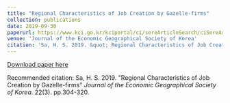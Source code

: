 ```yaml
---
title: "Regional Characteristics of Job Creation by Gazelle-firms" 
collection: publications
date: 2019-09-30
paperurl: https://www.kci.go.kr/kciportal/ci/sereArticleSearch/ciSereArtiView.kci?sereArticleSearchBean.artiId=ART002513136
venue: 'Journal of the Economic Geographical Society of Korea'
citation: 'Sa, H. S. 2019. &quot; Regional Characteristics of Job Creation by Gazelle-firms.&quot; <i>Journal of the Economic Geographical Society of Korea</i>. 22(3).'
---
```


[Download paper here](https://www.kci.go.kr/kciportal/ci/sereArticleSearch/ciSereArtiView.kci?sereArticleSearchBean.artiId=ART002513136)

Recommended citation: Sa, H. S. 2019. "Regional Characteristics of Job Creation by Gazelle-firms" <i>Journal of the Economic Geographical Society of Korea</i>. 22(3). pp.304-320.
